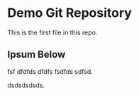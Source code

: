 # Demo Git Repository

This is the first file in this repo.

## Ipsum Below
fsf dfdfds dfdfs fsdfds sdfsd.


dsdsdsdsds.